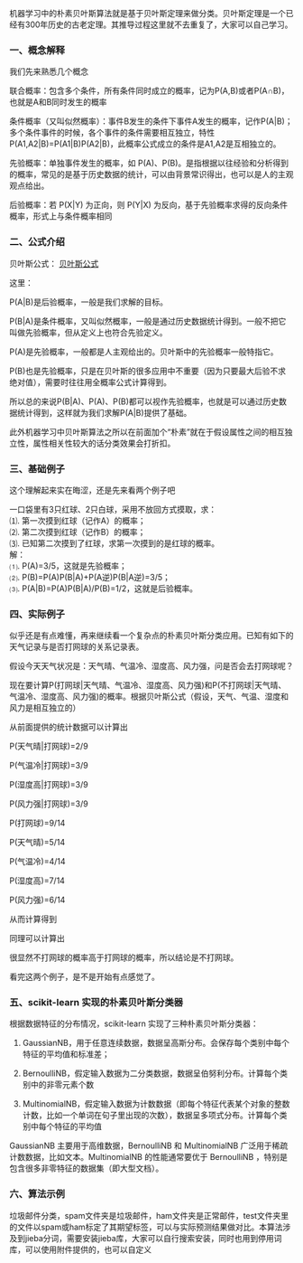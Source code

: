 机器学习中的朴素贝叶斯算法就是基于贝叶斯定理来做分类。贝叶斯定理是一个已经有300年历史的古老定理。其推导过程这里就不去重复了，大家可以自己学习。

### 一、概念解释
 
我们先来熟悉几个概念


联合概率：包含多个条件，所有条件同时成立的概率，记为P(A,B)或者P(A∩B)，也就是A和B同时发生的概率

条件概率（又叫似然概率）：事件B发生的条件下事件A发生的概率，记作P(A|B)；多个条件事件的时候，各个事件的条件需要相互独立，特性P(A1,A2|B)=P(A1|B)P(A2|B)，此概率公式成立的条件是A1,A2是互相独立的。

先验概率：单独事件发生的概率，如 P(A)、P(B)。是指根据以往经验和分析得到的概率，常见的是基于历史数据的统计，可以由背景常识得出，也可以是人的主观观点给出。

后验概率：若 P(X|Y) 为正向，则 P(Y|X) 为反向，基于先验概率求得的反向条件概率，形式上与条件概率相同

 
### 二、公式介绍

贝叶斯公式：
[贝叶斯公式](https://github.com/Miraclelucy/ml_in_action/blob/main/img/0.png?raw=true)

这里：

P(A|B)是后验概率，一般是我们求解的目标。

P(B|A)是条件概率，又叫似然概率，一般是通过历史数据统计得到。一般不把它叫做先验概率，但从定义上也符合先验定义。

P(A)是先验概率，一般都是人主观给出的。贝叶斯中的先验概率一般特指它。

P(B)也是先验概率，只是在贝叶斯的很多应用中不重要（因为只要最大后验不求绝对值），需要时往往用全概率公式计算得到。

所以总的来说P(B|A)、P(A)、P(B)都可以视作先验概率，也就是可以通过历史数据统计得到，这样就为我们求解P(A|B)提供了基础。

此外机器学习中贝叶斯算法之所以在前面加个“朴素”就在于假设属性之间的相互独立性，属性相关性较大的话分类效果会打折扣。

 
### 三、基础例子
这个理解起来实在晦涩，还是先来看两个例子吧

一口袋里有3只红球、2只白球，采用不放回方式摸取，求：  
⑴. 第一次摸到红球（记作A）的概率；  
⑵. 第二次摸到红球（记作B）的概率；  
⑶. 已知第二次摸到了红球，求第一次摸到的是红球的概率。  
解：  
⑴. P(A)=3/5，这就是先验概率；  
⑵. P(B)=P(A)P(B|A)+P(A逆)P(B|A逆)=3/5；  
⑶. P(A|B)=P(A)P(B|A)/P(B)=1/2，这就是后验概率。  

 
### 四、实际例子
似乎还是有点难懂，再来继续看一个复杂点的朴素贝叶斯分类应用。已知有如下的天气记录与是否打网球的关系记录表。

假设今天天气状况是：天气晴、气温冷、湿度高、风力强，问是否会去打网球呢？

 

现在要计算P(打网球|天气晴、气温冷、湿度高、风力强)和P(不打网球|天气晴、气温冷、湿度高、风力强)的概率。根据贝叶斯公式（假设，天气、气温、湿度和风力是相互独立的）

从前面提供的统计数据可以计算出

P(天气晴|打网球)=2/9

P(气温冷|打网球)=3/9

P(湿度高|打网球)=3/9

P(风力强|打网球)=3/9

P(打网球)=9/14

P(天气晴)=5/14

P(气温冷)=4/14

P(湿度高)=7/14

P(风力强)=6/14

从而计算得到


同理可以计算出


很显然不打网球的概率高于打网球的概率，所以结论是不打网球。

 

看完这两个例子，是不是开始有点感觉了。

 

### 五、scikit-learn 实现的朴素贝叶斯分类器

根据数据特征的分布情况，scikit-learn 实现了三种朴素贝叶斯分类器：

1.   GaussianNB，用于任意连续数据，数据呈高斯分布。会保存每个类别中每个特征的平均值和标准差；

2.   BernoulliNB，假定输入数据为二分类数据，数据呈伯努利分布。计算每个类别中的非零元素个数

3.   MultinomialNB，假定输入数据为计数数据（即每个特征代表某个对象的整数计数，比如一个单词在句子里出现的次数），数据呈多项式分布。计算每个类别中每个特征的平均值

GaussianNB 主要用于高维数据，BernoulliNB 和 MultinomialNB 广泛用于稀疏计数数据，比如文本。MultinomialNB 的性能通常要优于 BernoulliNB ，特别是包含很多非零特征的数据集（即大型文档）。



### 六、算法示例

垃圾邮件分类，spam文件夹是垃圾邮件，ham文件夹是正常邮件，test文件夹里的文件以spam或ham标定了其期望标签，可以与实际预测结果做对比。本算法涉及到jieba分词，需要安装jieba库，大家可以自行搜索安装，同时也用到停用词库，可以使用附件提供的，也可以自定义
